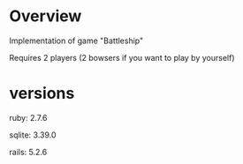 # Overview

Implementation of game "Battleship"

Requires 2 players (2 bowsers if you want to play by yourself)

# versions

ruby: 2.7.6

sqlite: 3.39.0

rails: 5.2.6
